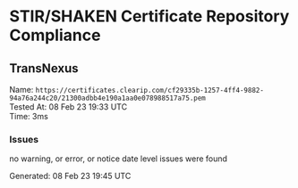 # STIR/SHAKEN Certificate Repository Compliance

## TransNexus

Name: `https://certificates.clearip.com/cf29335b-1257-4ff4-9882-94a76a244c20/21300adbb4e190a1aa0e078988517a75.pem`\
Tested At: 08 Feb 23 19:33 UTC\
Time: 3ms

### Issues

no warning, or error, or notice date level issues were found

Generated: 08 Feb 23 19:45 UTC